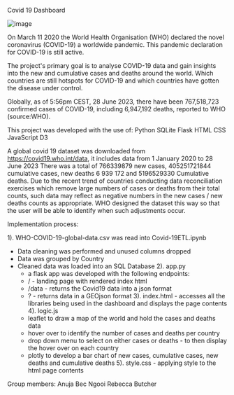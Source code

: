 Covid 19 Dashboard


![image](https://github.com/RLButch/Group-3-project-Covid-19-analysis/assets/122842203/f1cc3cf8-16e4-45d8-aa1d-d8b8dc73bb12)

On March 11 2020 the World Health Organisation (WHO) declared the novel coronavirus (COVID-19) a worldwide pandemic. This pandemic declaration for COVID-19 is still active.

The project's primary goal is to analyse COVID-19  data and gain insights into the new and cumulative cases and deaths around the world. Which countries are still hotspots for COVID-19 and which countries
have gotten the disease under control. 

Globally, as of 5:56pm CEST, 28 June 2023, there have been 767,518,723 confirmed cases of COVID-19, including 6,947,192 deaths, reported to WHO (source:WHO).


This project was developed with the use of:
Python
SQLite
Flask
HTML
CSS
JavaScript
D3

A global covid 19 dataset was downloaded from https://covid19.who.int/data, it includes data from 1 January 2020 to 28 June 2023
There was a total of 766339879 new cases, 405251721844 cumulative cases, new deaths 6 939 172 and 5196529330 Cumulative deaths. Due to the recent trend of countries conducting data reconciliation exercises which remove large numbers of cases or deaths from their total counts, such data may reflect as negative numbers in the new cases / new deaths counts as appropriate. WHO designed the dataset this way so that the user will be able to identify when such adjustments occur. 

Implementation process:

1). WHO-COVID-19-global-data.csv was read into Covid-19ETL.ipynb
  * Data cleaning was performed and unused columns dropped
  * Data was grouped by Country
  * Cleaned data was loaded into an SQL Database
2). app.py
    * a flask app was developed with the following endpoints:
    * / - landing page with rendered index html
    * /data - returns the Covid19 data into a json format
    *  ? - returns data in a GEOjson format
3). index.html - accesses all the libraries being used in the dashboard and displays the page contents
4). logic.js
    * leaflet to draw a map of the world and hold the cases and deaths data
    * hover over to identify the number of cases and deaths per country
    * drop down menu to select on either cases or deaths  - to then display the hover over on each country
    * plotly to develop a bar chart of new cases, cumulative cases, new deaths and cumulative deaths
5). style.css - applying style to the html page contents

Group members:
Anuja 
Bec Ngooi
Rebecca Butcher

